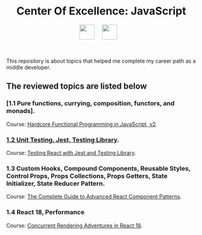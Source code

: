 <h1 align="center">Center Of Excellence: JavaScript</h1>
<p align="center">
  <img src="https://upload.wikimedia.org/wikipedia/commons/thumb/9/99/Unofficial_JavaScript_logo_2.svg/2048px-Unofficial_JavaScript_logo_2.svg.png" width="40" />
  &nbsp;&nbsp;&nbsp;
  <img src="https://upload.wikimedia.org/wikipedia/commons/thumb/4/47/React.svg/1200px-React.svg.png" width="40" />
  &nbsp;&nbsp;&nbsp;
</p>
<br/ >
<p>
 This repository is about topics that helped me complete my career path as a middle developer.
</p>

<h2>The reviewed topics are listed below</h2>

### [1.1 Pure functions, currying, composition, functors, and monads].

Course: [Hardcore Functional Programming in JavaScript, v2](https://frontendmasters.com/courses/hardcore-js-v2/).


### [1.2 Unit Testing, Jest, Testing Library](https://github.com/Unosquare-CoE-JavaScript/sandra-guerrero/tree/React-Testing-Library#12-unit-testing-jest-testing-library).

Course: [Testing React with Jest and Testing Library](https://www.udemy.com/course/react-testing-library/).


### 1.3 Custom Hooks, Compound Components, Reusable Styles, Control Props, Props Collections, Props Getters, State Initializer, State Reducer Pattern.

Course: [The Complete Guide to Advanced React Component Patterns](https://www.udemy.com/course/the-complete-guide-to-advanced-react-patterns/).


### 1.4 React 18, Performance

Course: [Concurrent Rendering Adventures in React 18](https://www.udemy.com/course/concurrent-rendering-adventures-in-react-18/).

